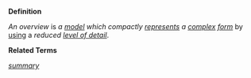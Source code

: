 **Definition**

*An overview* is *a [model](https://github.com/gcassel/Modular-Organization-Terminology/blob/master/terms/model.md) which compactly [represents](https://github.com/gcassel/Modular-Organization-Terminology/blob/master/terms/represent.md) a [complex](https://github.com/gcassel/Modular-Organization-Terminology/blob/master/terms/complex.md) [form](https://github.com/gcassel/Modular-Organization-Terminology/blob/master/terms/form.md)* by [using](https://github.com/gcassel/Modular-Organization-Terminology/blob/master/terms/use.md) a *reduced [level of detail](https://github.com/gcassel/Modular-Organization-Terminology/blob/master/terms/level-of-detail.md)*.

**Related Terms**

*[summary](https://github.com/gcassel/Modular-Organization-Terminology/blob/master/terms/summary.md)*
